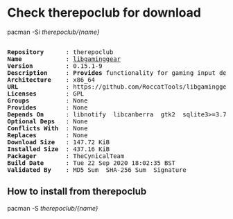 # Check therepoclub for download

        
pacman -Si *therepoclub/{name}*

<div class="highlight"><pre class="highlight"><text>
<b>Repository</b>      : therepoclub
<b>Name</b>            : <a href='../../x86_64/libgaminggear-0.15.1-9-x86_64.pkg.tar.zst'>libgaminggear</a>
<b>Version</b>         : 0.15.1-9
<b>Description</b>     : <b>Provides</b> functionality for gaming input devices
<b>Architecture</b>    : x86_64
<b>URL</b>             : https://github.com/RoccatTools/libgaminggear
<b>Licenses</b>        : GPL
<b>Groups</b>          : None
<b>Provides</b>        : None
<b>Depends On</b>      : libnotify  libcanberra  gtk2  sqlite3>=3.7  python
<b>Optional Deps</b>   : None
<b>Conflicts With</b>  : None
<b>Replaces</b>        : None
<b>Download Size</b>   : 147.72 KiB
<b>Installed Size</b>  : 437.16 KiB
<b>Packager</b>        : TheCynicalTeam <wayne6324@gmail.com>
<b>Build Date</b>      : Tue 22 Sep 2020 18:02:35 BST
<b>Validated By</b>    : MD5 Sum  SHA-256 Sum  Signature
</text></pre></div>

## How to install from therepoclub

        
pacman -S *therepoclub/{name}*
